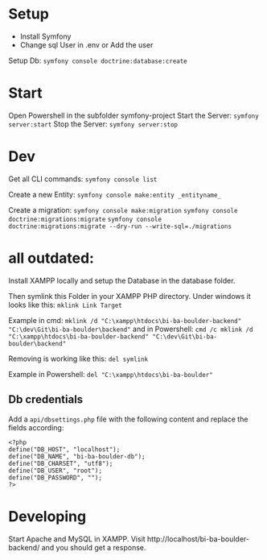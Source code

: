 # Setup
- Install Symfony
- Change sql User in .env or Add the user

Setup Db:
``symfony console doctrine:database:create``

# Start
Open Powershell in the subfolder symfony-project
Start the Server: ``symfony server:start``
Stop the Server: ``symfony server:stop``

# Dev
Get all CLI commands:
``symfony console list``

Create a new Entity:
``symfony console make:entity _entityname_``

Create a migration:
``symfony console make:migration``
``symfony console doctrine:migrations:migrate``
``symfony console doctrine:migrations:migrate --dry-run --write-sql=./migrations``

# all outdated:
Install XAMPP locally and setup the Database in the database folder.

Then symlink this Folder in your XAMPP PHP directory.
Under windows it looks like this:
``mklink Link Target``

Example in cmd:
``mklink /d "C:\xampp\htdocs\bi-ba-boulder-backend" "C:\dev\Git\bi-ba-boulder\backend"``
and in Powershell:
``cmd /c mklink /d "C:\xampp\htdocs\bi-ba-boulder-backend" "C:\dev\Git\bi-ba-boulder\backend"``

Removing is working like this:
``del symlink``

Example in Powershell:
``del "C:\xampp\htdocs\bi-ba-boulder"``

## Db credentials
Add a `api/dbsettings.php` file with the following content and replace the fields according:
```
<?php
define("DB_HOST", "localhost");
define("DB_NAME", "bi-ba-boulder-db");
define("DB_CHARSET", "utf8");
define("DB_USER", "root");
define("DB_PASSWORD", "");
?>
```
# Developing
Start Apache and MySQL in XAMPP. Visit http://localhost/bi-ba-boulder-backend/ and you should get a response.
